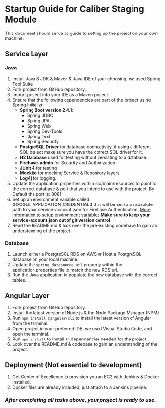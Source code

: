 # Startup Guide for Caliber Staging Module
This document should serve as guide to setting up the project on your own machine.
## Service Layer
### Java
1. Install Java 8 JDK & Maven & Java IDE of your choosing, we used Spring Tool Suite.
2. Fork project from GitHub repository.
3. Import project into your IDE as a Maven project.
4. Ensure that the following dependencies are part of the project using Spring Initializr
    - **Spring Boot version 2.4.1**:
        - Spring JDBC
        - Spring JPA
        - Spring Web
        - Spring Dev-Tools
        - Spring Test
        - Spring Security
    - **PostgreSQL Driver** for database connectivity, if using a different SQL dialect make sure you have the correct SQL driver for it.
    - **H2 Database** used for testing without persisting to a database.
    - **Firebase-admin** for Security and Authorization
    - **JUnit 4** for testing
    - **Mockito** for mocking Service & Repository layers
    - **Log4j** for logging.
5. Update the application.properties within src/main/resources to point to the correct database & port that you intend to use with the project. By Default the port is: 8081
6. Set up an environment variable called GOOGLE_APPLICATION_CREDENTIALS that will be set to an absolute path to your service-account.json for Firebase Authentication.
   [More information to setup environment variables](./SETUP-ENVIRONMENT.md)
   **Make sure to keep your service-account.json out of git version control**
7. Read the README.md & look over the pre-existing codebase to gain an understanding of the project.
### Database
1. Launch either a PostgreSQL RDS on AWS or Host a PostgreSQL database on your local machine. 
2. Update the ```spring.datasource.url``` property within the application.properties file to match the new RDS url.
3. Run the Java application to populate the new database with the correct tables.

## Angular Layer
1. Fork project from GitHub repository.
2. Install the latest version of Node.js & the Node Package Manager (NPM)
3. Run ```npm install @angular/cli``` to install the latest version of Angular from the terminal.
4. Open project in your preferred IDE, we used Visual Studio Code, and open the terminal.
5. Run ```npm install``` to install all dependencies needed for the project.
6. Look over the README.md & codebase to gain an understanding of the project.

## Deployment (Not essential to development)
1. Get Center of Excellence to provision you an EC2 with Jenkins & Docker installed.
2. Docker files are already included, just attach to a Jenkins pipeline.

### ***After completing all tasks above, your project is ready to use.***



       